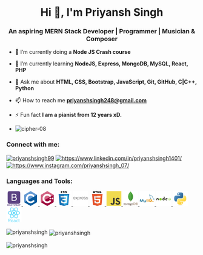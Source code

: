 ﻿<h1 align="center">Hi 👋, I'm Priyansh Singh</h1>
<h3 align="center">An aspiring MERN Stack Developer | Programmer | Musician & Composer</h3>

- 🔭 I’m currently doing a **Node JS Crash course**

- 🌱 I’m currently learning **NodeJS, Express, MongoDB, MySQL, React, PHP**

- 💬 Ask me about **HTML, CSS, Bootstrap, JavaScript, Git, GitHub, C|C++, Python**

- 📫 How to reach me **priyanshsingh248@gmail.com**

- ⚡ Fun fact **I am a pianist from 12 years xD.**

- <p align="left"> <img src="https://komarev.com/ghpvc/?username=priyanshsingh&label=Profile%20views&color=0e75b6&style=flat" alt="cipher-08" /> </p>

<h3 align="left">Connect with me:</h3>
<p align="left">
<a href="https://twitter.com/priyanshsingh99" target="blank"><img align="center" src="https://raw.githubusercontent.com/rahuldkjain/github-profile-readme-generator/master/src/images/icons/Social/twitter.svg" alt="priyanshsingh99" height="30" width="40" /></a>
<a href="https://www.linkedin.com/in/priyanshsingh1401/" target="blank"><img align="center" src="https://raw.githubusercontent.com/rahuldkjain/github-profile-readme-generator/master/src/images/icons/Social/linked-in-alt.svg" alt="https://www.linkedin.com/in/priyanshsingh1401/" height="30" width="40" /></a>
<a href="https://www.instagram.com/priyanshsingh_07/" target="blank"><img align="center" src="https://raw.githubusercontent.com/rahuldkjain/github-profile-readme-generator/master/src/images/icons/Social/instagram.svg" alt="https://www.instagram.com/priyanshsingh_07/" height="30" width="40" /></a>
</p>

<h3 align="left">Languages and Tools:</h3>
<p align="left"> <a href="https://getbootstrap.com" target="_blank"> <img src="https://raw.githubusercontent.com/devicons/devicon/master/icons/bootstrap/bootstrap-plain-wordmark.svg" alt="bootstrap" width="40" height="40"/> </a> <a href="https://www.cprogramming.com/" target="_blank"> <img src="https://raw.githubusercontent.com/devicons/devicon/master/icons/c/c-original.svg" alt="c" width="40" height="40"/> </a> <a href="https://www.w3schools.com/cpp/" target="_blank"> <img src="https://raw.githubusercontent.com/devicons/devicon/master/icons/cplusplus/cplusplus-original.svg" alt="cplusplus" width="40" height="40"/> </a> <a href="https://www.w3schools.com/css/" target="_blank"> <img src="https://raw.githubusercontent.com/devicons/devicon/master/icons/css3/css3-original-wordmark.svg" alt="css3" width="40" height="40"/> </a> <a href="https://expressjs.com" target="_blank"> <img src="https://raw.githubusercontent.com/devicons/devicon/master/icons/express/express-original-wordmark.svg" alt="express" width="40" height="40"/> </a> <a href="https://www.w3.org/html/" target="_blank"> <img src="https://raw.githubusercontent.com/devicons/devicon/master/icons/html5/html5-original-wordmark.svg" alt="html5" width="40" height="40"/> </a> <a href="https://developer.mozilla.org/en-US/docs/Web/JavaScript" target="_blank"> <img src="https://raw.githubusercontent.com/devicons/devicon/master/icons/javascript/javascript-original.svg" alt="javascript" width="40" height="40"/> </a> <a href="https://www.mongodb.com/" target="_blank"> <img src="https://raw.githubusercontent.com/devicons/devicon/master/icons/mongodb/mongodb-original-wordmark.svg" alt="mongodb" width="40" height="40"/> </a> <a href="https://www.mysql.com/" target="_blank"> <img src="https://raw.githubusercontent.com/devicons/devicon/master/icons/mysql/mysql-original-wordmark.svg" alt="mysql" width="40" height="40"/> </a> <a href="https://nodejs.org" target="_blank"> <img src="https://raw.githubusercontent.com/devicons/devicon/master/icons/nodejs/nodejs-original-wordmark.svg" alt="nodejs" width="40" height="40"/> </a> <a href="https://www.python.org" target="_blank"> <img src="https://raw.githubusercontent.com/devicons/devicon/master/icons/python/python-original.svg" alt="python" width="40" height="40"/> </a> <a href="https://reactjs.org/" target="_blank"> <img src="https://raw.githubusercontent.com/devicons/devicon/master/icons/react/react-original-wordmark.svg" alt="react" width="40" height="40"/> </a> </p>

<p><img align="left" src="https://github-readme-stats.vercel.app/api/top-langs?username=priyanshsingh&show_icons=true&locale=en&layout=compact" alt="priyanshsingh" /></p>


<p>&nbsp;<img align="center" src="https://github-readme-stats.vercel.app/api?username=priyanshsingh&show_icons=true&locale=en" alt="priyanshsingh" /></p>

<p><img align="center" src="https://github-readme-streak-stats.herokuapp.com/?user=priyanshsingh&" alt="priyanshsingh" /></p>
